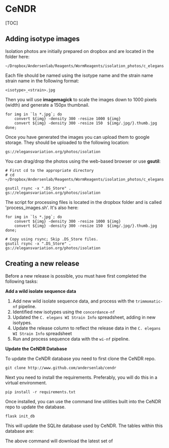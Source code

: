 # CeNDR

[TOC]

## Adding isotype images

Isolation photos are initially prepared on dropbox and are located in the folder here:

```
~/Dropbox/Andersenlab/Reagents/WormReagents/isolation_photos/c_elegans
```

Each file should be named using the isotype name and the strain name strain name in the following format:

```
<isotype>_<strain>.jpg
```

Then you will use __imagemagick__ to scale the images down to 1000 pixels (width) and generate a 150px thumbnail.

```
for img in `ls *.jpg`; do
    convert ${img} -density 300 -resize 1000 ${img}
    convert ${img} -density 300 -resize 150  ${img/.jpg/}.thumb.jpg
done;
```

Once you have generated the images you can upload them to google storage. They should be uploaded to the following location:

```
gs://elegansvariation.org/photos/isolation
```

You can drag/drop the photos using the web-based browser or use __gsutil__:

```
# First cd to the appropriate directory
# cd ~/Dropbox/Andersenlab/Reagents/WormReagents/isolation_photos/c_elegans

gsutil rsync -x ".DS_Store" . gs://elegansvariation.org/photos/isolation
```

The script for processing files is located in the dropbox folder and is called 'process_images.sh'. It's also here:

```
for img in `ls *.jpg`; do
    convert ${img} -density 300 -resize 1000 ${img}
    convert ${img} -density 300 -resize 150  ${img/.jpg/}.thumb.jpg
done;

# Copy using rsync; Skip .DS_Store files.
gsutil rsync -x ".DS_Store" . gs://elegansvariation.org/photos/isolation
```

## Creating a new release

Before a new release is possible, you must have first completed the following tasks:

__Add a wild isolate sequence data__

1. Add new wild isolate sequence data, and process with the `trimmomatic-nf` pipeline.
1. Identified new isotypes using the `concordance-nf`
1. Updated the `C. elegans WI Strain Info` spreadsheet, adding in new isotypes. 
1. Update the release column to reflect the release data in the `C. elegans WI Strain Info` spreadsheet
1. Run and process sequence data with the `wi-nf` pipeline.

__Update the CeNDR Database__

To update the CeNDR database you need to first clone the CeNDR repo.

```
git clone http://www.github.com/andersenlab/cendr
```

Next you need to install the requirements. Preferably, you will do this in a virtual environment.

```
pip install -r requirements.txt
```

Once installed, you can use the command line utilities built into the CeNDR repo to update the database.

```
flask init_db
```

This will update the SQLite database used by CeNDR. The tables within this database are:



The above command will download the latest set of 

